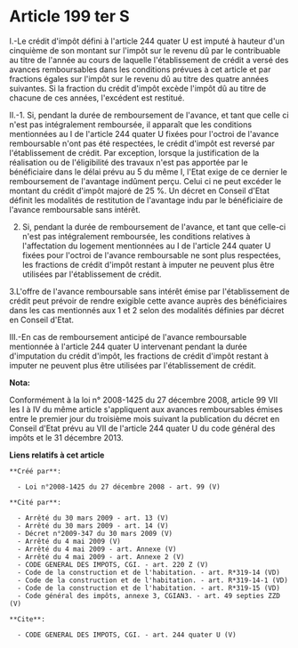 # Article 199 ter S

I.-Le crédit d'impôt défini à l'article 244 quater U est imputé à hauteur d'un cinquième de son montant sur l'impôt sur le
revenu dû par le contribuable au titre de l'année au cours de laquelle l'établissement de crédit a versé des avances
remboursables dans les conditions prévues à cet article et par fractions égales sur l'impôt sur le revenu dû au titre des
quatre années suivantes. Si la fraction du crédit d'impôt excède l'impôt dû au titre de chacune de ces années, l'excédent est
restitué. 

II.-1. Si, pendant la durée de remboursement de l'avance, et tant que celle ci n'est pas intégralement remboursée, il
apparaît que les conditions mentionnées au I de l'article 244 quater U fixées pour l'octroi de l'avance remboursable n'ont
pas été respectées, le crédit d'impôt est reversé par l'établissement de crédit. Par exception, lorsque la justification de
la réalisation ou de l'éligibilité des travaux n'est pas apportée par le bénéficiaire dans le délai prévu au 5 du même I,
l'Etat exige de ce dernier le remboursement de l'avantage indûment perçu. Celui ci ne peut excéder le montant du crédit
d'impôt majoré de 25 %. Un décret en Conseil d'Etat définit les modalités de restitution de l'avantage indu par le
bénéficiaire de l'avance remboursable sans intérêt. 

2. Si, pendant la durée de remboursement de l'avance, et tant que celle-ci n'est pas intégralement remboursée, les conditions
relatives à l'affectation du logement mentionnées au I de l'article 244 quater U fixées pour l'octroi de l'avance
remboursable ne sont plus respectées, les fractions de crédit d'impôt restant à imputer ne peuvent plus être utilisées par
l'établissement de crédit. 

3.L'offre de l'avance remboursable sans intérêt émise par l'établissement de crédit peut prévoir de rendre exigible cette
avance auprès des bénéficiaires dans les cas mentionnés aux 1 et 2 selon des modalités définies par décret en Conseil
d'Etat. 

III.-En cas de remboursement anticipé de l'avance remboursable mentionnée à l'article 244 quater U intervenant pendant la
durée d'imputation du crédit d'impôt, les fractions de crédit d'impôt restant à imputer ne peuvent plus être utilisées par
l'établissement de crédit.

**Nota:**

Conformément à la loi n° 2008-1425 du 27 décembre 2008, article 99 VII les I à IV du même article s'appliquent aux avances
remboursables émises entre le premier jour du troisième mois suivant la publication du décret en Conseil d'Etat prévu au VII
de l'article 244 quater U du code général des impôts et le 31 décembre 2013.

**Liens relatifs à cet article**

	**Créé par**:

	  - Loi n°2008-1425 du 27 décembre 2008 - art. 99 (V)

	**Cité par**:

	  - Arrêté du 30 mars 2009 - art. 13 (V)
	  - Arrêté du 30 mars 2009 - art. 14 (V)
	  - Décret n°2009-347 du 30 mars 2009 (V)
	  - Arrêté du 4 mai 2009 (V)
	  - Arrêté du 4 mai 2009 - art. Annexe (V)
	  - Arrêté du 4 mai 2009 - art. Annexe 2 (V)
	  - CODE GENERAL DES IMPOTS, CGI. - art. 220 Z (V)
	  - Code de la construction et de l'habitation. - art. R*319-14 (VD)
	  - Code de la construction et de l'habitation. - art. R*319-14-1 (VD)
	  - Code de la construction et de l'habitation. - art. R*319-15 (VD)
	  - Code général des impôts, annexe 3, CGIAN3. - art. 49 septies ZZD (V)

	**Cite**:

	  - CODE GENERAL DES IMPOTS, CGI. - art. 244 quater U (V)

